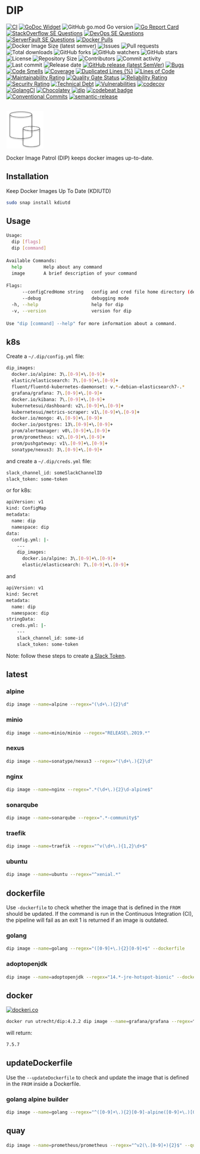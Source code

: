 # DIP

[![CI](https://github.com/030/dip/workflows/Go/badge.svg?event=push)](https://github.com/030/dip/actions?query=workflow%3AGo)
[![GoDoc Widget]][godoc]
![GitHub go.mod Go version](https://img.shields.io/github/go-mod/go-version/030/dip?logo=go)
[![Go Report Card](https://goreportcard.com/badge/github.com/030/dip)](https://goreportcard.com/report/github.com/030/dip)
[![StackOverflow SE Questions](https://img.shields.io/stackexchange/stackoverflow/t/dip.svg?logo=stackoverflow)](https://stackoverflow.com/tags/dip)
[![DevOps SE Questions](https://img.shields.io/stackexchange/devops/t/dip.svg?logo=stackexchange)](https://devops.stackexchange.com/tags/dip)
[![ServerFault SE Questions](https://img.shields.io/stackexchange/serverfault/t/dip.svg?logo=serverfault)](https://serverfault.com/tags/dip)
[![Docker Pulls](https://img.shields.io/docker/pulls/utrecht/dip?logo=docker&logoColor=white)](https://hub.docker.com/r/utrecht/dip)
![Docker Image Size (latest semver)](https://img.shields.io/docker/image-size/utrecht/dip?logo=docker&logoColor=white&sort=semver)
![Issues](https://img.shields.io/github/issues-raw/030/dip.svg)
![Pull requests](https://img.shields.io/github/issues-pr-raw/030/dip.svg)
![Total downloads](https://img.shields.io/github/downloads/030/dip/total.svg)
![GitHub forks](https://img.shields.io/github/forks/030/dip?label=fork&style=plastic)
![GitHub watchers](https://img.shields.io/github/watchers/030/dip?style=plastic)
![GitHub stars](https://img.shields.io/github/stars/030/dip?style=plastic)
![License](https://img.shields.io/github/license/030/dip.svg)
![Repository Size](https://img.shields.io/github/repo-size/030/dip.svg)
![Contributors](https://img.shields.io/github/contributors/030/dip.svg)
![Commit activity](https://img.shields.io/github/commit-activity/m/030/dip.svg)
![Last commit](https://img.shields.io/github/last-commit/030/dip.svg)
![Release date](https://img.shields.io/github/release-date/030/dip.svg)
[![GitHub release (latest SemVer)](https://img.shields.io/github/v/release/030/dip?logo=github&sort=semver)](https://github.com/030/dip/releases/latest)
[![Bugs](https://sonarcloud.io/api/project_badges/measure?project=030_dip&metric=bugs)](https://sonarcloud.io/dashboard?id=030_dip)
[![Code Smells](https://sonarcloud.io/api/project_badges/measure?project=030_dip&metric=code_smells)](https://sonarcloud.io/dashboard?id=030_dip)
[![Coverage](https://sonarcloud.io/api/project_badges/measure?project=030_dip&metric=coverage)](https://sonarcloud.io/dashboard?id=030_dip)
[![Duplicated Lines (%)](https://sonarcloud.io/api/project_badges/measure?project=030_dip&metric=duplicated_lines_density)](https://sonarcloud.io/dashboard?id=030_dip)
[![Lines of Code](https://sonarcloud.io/api/project_badges/measure?project=030_dip&metric=ncloc)](https://sonarcloud.io/dashboard?id=030_dip)
[![Maintainability Rating](https://sonarcloud.io/api/project_badges/measure?project=030_dip&metric=sqale_rating)](https://sonarcloud.io/dashboard?id=030_dip)
[![Quality Gate Status](https://sonarcloud.io/api/project_badges/measure?project=030_dip&metric=alert_status)](https://sonarcloud.io/dashboard?id=030_dip)
[![Reliability Rating](https://sonarcloud.io/api/project_badges/measure?project=030_dip&metric=reliability_rating)](https://sonarcloud.io/dashboard?id=030_dip)
[![Security Rating](https://sonarcloud.io/api/project_badges/measure?project=030_dip&metric=security_rating)](https://sonarcloud.io/dashboard?id=030_dip)
[![Technical Debt](https://sonarcloud.io/api/project_badges/measure?project=030_dip&metric=sqale_index)](https://sonarcloud.io/dashboard?id=030_dip)
[![Vulnerabilities](https://sonarcloud.io/api/project_badges/measure?project=030_dip&metric=vulnerabilities)](https://sonarcloud.io/dashboard?id=030_dip)
[![codecov](https://codecov.io/gh/030/dip/branch/main/graph/badge.svg)](https://codecov.io/gh/030/dip)
[![GolangCI](https://golangci.com/badges/github.com/golangci/golangci-web.svg)](https://golangci.com/r/github.com/030/dip)
[![Chocolatey](https://img.shields.io/chocolatey/dt/dip)](https://chocolatey.org/packages/dip)
[![dip](https://snapcraft.io//dip/badge.svg)](https://snapcraft.io/dip)
[![codebeat badge](https://codebeat.co/badges/f4aa5086-a4d5-41cd-893a-5da816ee9107)](https://codebeat.co/projects/github-com-030-dip-main)
[![Conventional Commits](https://img.shields.io/badge/Conventional%20Commits-1.0.0-%23FE5196?logo=conventionalcommits&logoColor=white)](https://conventionalcommits.org)
[![semantic-release](https://img.shields.io/badge/%20%20%F0%9F%93%A6%F0%9F%9A%80-semantic--release-e10079.svg)](https://github.com/semantic-release/semantic-release)

[godoc]: https://godoc.org/github.com/030/dip
[godoc widget]: https://godoc.org/github.com/030/dip?status.svg

<a href="https://dip.releasesoftwaremoreoften.com">\
<img src="https://github.com/030/dip/raw/main/assets/logo/logo.png" width="100"></a>

Docker Image Patrol (DIP) keeps docker images up-to-date.

## Installation

Keep Docker Images Up To Date (KDIUTD)

```bash
sudo snap install kdiutd
```

## Usage

```bash
Usage:
  dip [flags]
  dip [command]

Available Commands:
  help        Help about any command
  image       A brief description of your command

Flags:
      --configCredHome string   config and cred file home directory (default is $HOME/.dip)
      --debug                   debugging mode
  -h, --help                    help for dip
  -v, --version                 version for dip

Use "dip [command] --help" for more information about a command.
```

## k8s

Create a `~/.dip/config.yml` file:

```bash
dip_images:
  docker.io/alpine: 3\.[0-9]+\.[0-9]+
  elastic/elasticsearch: 7\.[0-9]+\.[0-9]+
  fluent/fluentd-kubernetes-daemonset: v.*-debian-elasticsearch7-.*
  grafana/grafana: 7\.[0-9]+\.[0-9]+
  docker.io/kibana: 7\.[0-9]+\.[0-9]+
  kubernetesui/dashboard: v2\.[0-9]+\.[0-9]+
  kubernetesui/metrics-scraper: v1\.[0-9]+\.[0-9]+
  docker.io/mongo: 4\.[0-9]+\.[0-9]+
  docker.io/postgres: 13\.[0-9]+\.[0-9]+
  prom/alertmanager: v0\.[0-9]+\.[0-9]+
  prom/prometheus: v2\.[0-9]+\.[0-9]+
  prom/pushgateway: v1\.[0-9]+\.[0-9]+
  sonatype/nexus3: 3\.[0-9]+\.[0-9]+
```

and create a `~/.dip/creds.yml` file:

```bash
slack_channel_id: someSlackChannelID
slack_token: some-token
```

or for k8s:

```bash
apiVersion: v1
kind: ConfigMap
metadata:
  name: dip
  namespace: dip
data:
  config.yml: |-
    ---
    dip_images:
      docker.io/alpine: 3\.[0-9]+\.[0-9]+
      elastic/elasticsearch: 7\.[0-9]+\.[0-9]+
```

and

```bash
apiVersion: v1
kind: Secret
metadata:
  name: dip
  namespace: dip
stringData:
  creds.yml: |-
    ---
    slack_channel_id: some-id
    slack_token: some-token
```

Note: follow these steps to create
[a Slack Token](https://github.com/030/sasm#create-a-slack-token).

## latest

### alpine

```bash
dip image --name=alpine --regex="(\d+\.){2}\d"
```

### minio

```bash
dip image --name=minio/minio --regex="RELEASE\.2019.*"
```

### nexus

```bash
dip image --name=sonatype/nexus3 --regex="(\d+\.){2}\d"
```

### nginx

```bash
dip image --name=nginx --regex=".*(\d+\.){2}\d-alpine$"
```

### sonarqube

```bash
dip image --name=sonarqube --regex=".*-community$"
```

### traefik

```bash
dip image --name=traefik --regex="^v(\d+\.){1,2}\d+$"
```

### ubuntu

```bash
dip image --name=ubuntu --regex="^xenial.*"
```

## dockerfile

Use `-dockerfile` to check whether the image that is defined in the `FROM`
should be updated. If the command is run in the Continuous Integration (CI),
the pipeline will fail as an exit 1 is returned if an image is outdated.

### golang

```bash
dip image --name=golang --regex="([0-9]+\.){2}[0-9]+$" --dockerfile
```

### adoptopenjdk

```bash
dip image --name=adoptopenjdk --regex="14.*-jre-hotspot-bionic" --dockerfile
```

## docker

[![dockeri.co](https://dockeri.co/image/utrecht/dip)](https://hub.docker.com/r/utrecht/dip)

```bash
docker run utrecht/dip:4.2.2 dip image --name=grafana/grafana --regex=^7\.5\.7$
```

will return:

```bash
7.5.7
```

## updateDockerfile

Use the `--updateDockerfile` to check and update the image that is defined in
the `FROM` inside a Dockerfile.

### golang alpine builder

```bash
dip image --name=golang --regex="^([0-9]+\.){2}[0-9]-alpine([0-9]+\.)[0-9]{2}$" --updateDockerfile
```

## quay

```bash
dip image --name=prometheus/prometheus --regex="^v2(\.[0-9]+){2}$" --quayIo
```
